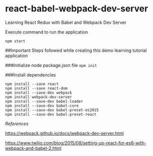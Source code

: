 # react-babel-webpack-dev-server

Learning React Redux with Babel and Webpack Dev Server

Execute command to run the application
```
npm start
```

##Important Steps followed while creating this demo learning tutorial application

###Initialize node package.json file
```npm init```

###Install dependencies
```
npm install --save react
npm install --save react-dom
npm install --save-dev webpack
npm install webpack-dev-server
npm install --save-dev babel-loader
npm install --save-dev babel-core
npm install --save-dev babel-preset-es2015
npm install --save-dev babel-preset-react
```
*References*

https://webpack.github.io/docs/webpack-dev-server.html

https://www.twilio.com/blog/2015/08/setting-up-react-for-es6-with-webpack-and-babel-2.html
